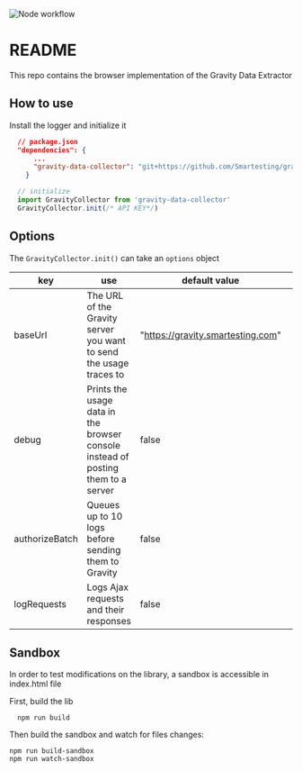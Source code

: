 ![Node workflow](https://github.com/Smartesting/gravity-data-collector/actions/workflows/node.js.yml/badge.svg)

# README #

This repo contains the browser implementation of the Gravity Data Extractor

## How to use

Install the logger and initialize it

```json
  // package.json
  "dependencies": {
      ...
      "gravity-data-collector": "git+https://github.com/Smartesting/gravity-data-collector.git"
    }
```

```typescript
  // initialize
  import GravityCollector from 'gravity-data-collector'
  GravityCollector.init(/* API KEY*/)
```

## Options

The ```GravityCollector.init()``` can take an ```options``` object

| key            | use                                                                              | default value                     |     |     |
|----------------|----------------------------------------------------------------------------------|-----------------------------------|-----|-----|
| baseUrl        | The URL of the Gravity server you want to send the usage traces to               | "https://gravity.smartesting.com" |     |     |
| debug          | Prints the usage data in the browser console instead of posting them to a server | false                             |     |     |
| authorizeBatch | Queues up to 10 logs before sending them to Gravity                              | false                             ||
| logRequests    | Logs Ajax requests and their responses                                           | false                             ||||

## Sandbox

In order to test modifications on the library, a sandbox is accessible in index.html file

First, build the lib

```
  npm run build
```

Then build the sandbox and watch for files changes:

```
npm run build-sandbox
npm run watch-sandbox
```
